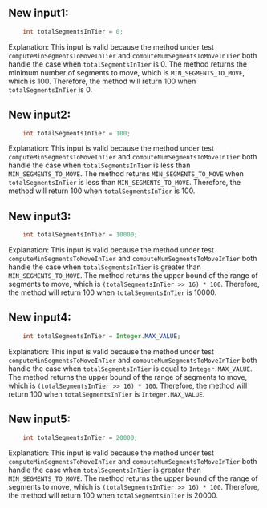 ## New input1:
```java
    int totalSegmentsInTier = 0;
```
Explanation: This input is valid because the method under test `computeMinSegmentsToMoveInTier` and `computeNumSegmentsToMoveInTier` both handle the case when `totalSegmentsInTier` is 0. The method returns the minimum number of segments to move, which is `MIN_SEGMENTS_TO_MOVE`, which is 100. Therefore, the method will return 100 when `totalSegmentsInTier` is 0.

## New input2:
```java
    int totalSegmentsInTier = 100;
```
Explanation: This input is valid because the method under test `computeMinSegmentsToMoveInTier` and `computeNumSegmentsToMoveInTier` both handle the case when `totalSegmentsInTier` is less than `MIN_SEGMENTS_TO_MOVE`. The method returns `MIN_SEGMENTS_TO_MOVE` when `totalSegmentsInTier` is less than `MIN_SEGMENTS_TO_MOVE`. Therefore, the method will return 100 when `totalSegmentsInTier` is 100.

## New input3:
```java
    int totalSegmentsInTier = 10000;
```
Explanation: This input is valid because the method under test `computeMinSegmentsToMoveInTier` and `computeNumSegmentsToMoveInTier` both handle the case when `totalSegmentsInTier` is greater than `MIN_SEGMENTS_TO_MOVE`. The method returns the upper bound of the range of segments to move, which is `(totalSegmentsInTier >> 16) * 100`. Therefore, the method will return 100 when `totalSegmentsInTier` is 10000.

## New input4:
```java
    int totalSegmentsInTier = Integer.MAX_VALUE;
```
Explanation: This input is valid because the method under test `computeMinSegmentsToMoveInTier` and `computeNumSegmentsToMoveInTier` both handle the case when `totalSegmentsInTier` is equal to `Integer.MAX_VALUE`. The method returns the upper bound of the range of segments to move, which is `(totalSegmentsInTier >> 16) * 100`. Therefore, the method will return 100 when `totalSegmentsInTier` is `Integer.MAX_VALUE`.

## New input5:
```java
    int totalSegmentsInTier = 20000;
```
Explanation: This input is valid because the method under test `computeMinSegmentsToMoveInTier` and `computeNumSegmentsToMoveInTier` both handle the case when `totalSegmentsInTier` is greater than `MIN_SEGMENTS_TO_MOVE`. The method returns the upper bound of the range of segments to move, which is `(totalSegmentsInTier >> 16) * 100`. Therefore, the method will return 100 when `totalSegmentsInTier` is 20000.
